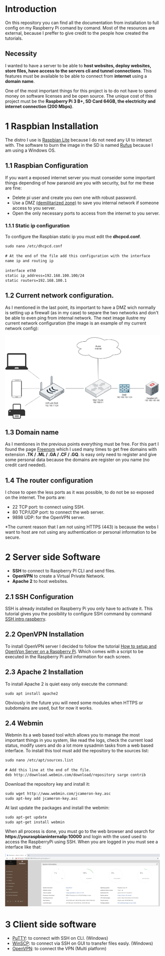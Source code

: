 # Introduction

On this repository you can find all the documentation from installation to full config on my Raspberry Pi comand by comand. Most of the resources are external, because I preffer to give credit to the people how created the tutorials.

## Necessity 

I wanted to have a server to be able to **host websites, deploy websites, store files, have access to the servers cli and tunnel connections**. This features must be available to be able to connect from **internet** using a **domain name**.

One of the most important things for this project is to do not have to spend money on software licenses and be open source. The unique cost of this project must be the **Raspberry Pi 3 B+, SD Card 64GB, the electricity and internet connection (200 Mbps)**.

# 1 Raspbian Installation

The distro I use is [Raspbian Lite](https://www.raspberrypi.org/downloads/raspbian/) because I do not need any UI to interact with. The software to burn the image 
in the SD is named [Rufus](https://rufus.ie/) because I am using a Windows OS.

## 1.1 Raspbian Configuration

If you want a exposed internet server you must conseider some important things depending of how paranoid are you with security, but for me these are fine:
- Delete pi user and create you own one with robust password.
- Use a DMZ [(demilitarized zone)](https://en.wikipedia.org/wiki/DMZ_(computing)) to save you internal network if someone access to you server.
- Open the only necessary ports to access from the internet to you server.

### 1.1.1 Static ip configuration

To configure the Raspbian static ip you must edit the **dhcpcd.conf**.

```
sudo nano /etc/dhcpcd.conf

# At the end of the file add this configuration with the interface name ip and routing ip

interface eth0
static ip_address=192.168.100.100/24
static routers=192.168.100.1
```

## 1.2 Current network configuration.

As I mentioned in the last point, its important to have a DMZ wich normally is setting up a firewall (as in my case) to separe the two networks and don't be able to even ping from internal network. The next image ilustre my current network configuration (the image is an example of my current network config): 

![Network Diagram](./network_diagram.png)

## 1.3 Domain name

As I mentiones in the previous points everything must be free. For this part I found the page [Freenom](https://my.freenom.com/) which I used many times to get free domains with extension **.TK / .ML / .GA / .CF / .GQ**. Is easy only need to register and give some personal data because the domains are register on you name (no credit card needed).

## 1.4 The router configuration

I chose to open the less ports as it was possible, to do not be so exposed on the internet. The ports are:

- 22 TCP port: to connect using SSH.
- 80 TCP/UDP port: to connect the web server.
- 9898 UDP: for the OpenVPN server.

*The current reason that I am not using HTTPS (443) is because the webs I want to host are not using any authentication or personal information to be secure.

# 2 Server side Software 

- **SSH** to connect to Raspberry PI CLI and send files. 
- **OpenVPN** to create a Virtual Private Network.
- **Apache 2** to host websites.

## 2.1 SSH Configuration

SSH is already installed on Raspberry Pi you only have to activate it. This tutorial gives you the posibility to configure SSH command by command [SSH intro raspberry](https://itsfoss.com/ssh-into-raspberry/).

## 2.2 OpenVPN Installation 

To install OpenVPN server I decided to follow the tutorial [How to setup and OpenVpn Server on a Raspberry Pi](https://dzone.com/articles/how-to-setup-an-openvpn-server-on-a-raspberry-pi). Which comes with a script to be executed in the Raspberry Pi and information for each screen.

## 2.3 Apache 2 Installation

To install Apache 2 is quiet easy only execute the command:

```
sudo apt install apache2
```

Obviously in the future you will need some modules when HTTPS or subdomains are used, but for now it works.

## 2.4 Webmin

Webmin its a web based tool witch allows you to manage the most important things in you system, like read the logs, check the current load status, modify users and do a lot more sysadmin tasks from a web based interface. To install this tool must add the repository to the sources list:

```
sudo nano /etc/apt/sources.list

# Add this line at the end of the file.
deb http://download.webmin.com/download/repository sarge contrib
```

Download the repository key and install it:

```
sudo wget http://www.webmin.com/jcameron-key.asc
sudo apt-key add jcameron-key.asc
```

At last update the packages and install the webmin:

```
sudo apt-get update
sudo apt-get install webmin
```

When all process is done, you must go to the web browser and search for **https://youraspbianinternalip:10000** and login with the used used to access the RaspberryPi using SSH. When you are logged in you must see a interface like that:

![Webmin Interface](./webmin.png)

# 3 Client side software

- [PuTTY](https://www.putty.org/): to connect with SSH on CLI. (Windows)
- [WinSCP](https://www.putty.org/): to connect via SSH on GUI to transfer files easly. (Windows)
- [OpenVPN](https://openvpn.net/): to connect the VPN (Multi platform)